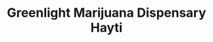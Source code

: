 ---
title: "Greenlight Marijuana Dispensary Hayti"
url: /hayti/greenlight-marijuana-dispensary-hayti/
shop: cannabis
---